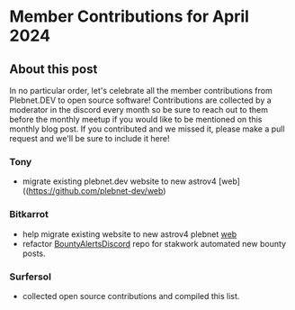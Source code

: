 # Member Contributions for April 2024

## About this post

In no particular order, let's celebrate all the member contributions from Plebnet.DEV 
to open source software! Contributions are collected by a moderator in the discord every 
month so be sure to reach out to them before the monthly meetup if you would like to be 
mentioned on this monthly blog post. If you contributed and we missed it, please make a
pull request and we'll be sure to include it here!

### Tony 
- migrate existing plebnet.dev website to new astrov4 [web]((https://github.com/plebnet-dev/web)

### Bitkarrot
- help migrate existing website to new astrov4 plebnet [web](https://github.com/plebnet-dev/web)
- refactor [BountyAlertsDiscord](https://github.com/plebnet-dev/BountyAlertsDiscord) repo for stakwork automated new bounty posts. 

### Surfersol
- collected open source contributions and compiled this list.
